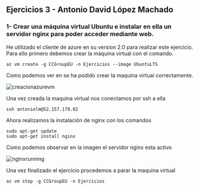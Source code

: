 ## Ejercicios 3 - Antonio David López Machado

### 1- Crear una máquina virtual Ubuntu e instalar en ella un servidor nginx para poder acceder mediante web.

He utilizado el cliente de azure en su version 2.0 para realizar este ejercicio.
Para ello primero debemos crear la máquina virtual con el comando.

```
az vm create -g CCGroupEU -n Ejercicios --image UbuntuLTS
```

Como podemos ver en se ha podido crear la maquina virtual correctamente.

![creacionazurevm](https://user-images.githubusercontent.com/11316534/32768878-ec7ca6ba-c919-11e7-8b80-ff14f8502587.png)


Una vez creada la maquina virtual nos conectamos por ssh a ella

```
ssh antoniolm@52.157.178.82
```

Ahora realizamos la instalación de nginx con los comandos


```
sudo apt-get update
sudo apt-get install nginx
```

Como podemos observar en la imagen el servidor nginx esta activo

![nginxrunning](https://user-images.githubusercontent.com/11316534/32769037-9210b03a-c91a-11e7-8b62-9a1226382db9.png)

Una vez finalizado el ejercicio procedemos a parar la maquina virtual

```
az vm stop -g CCGroupEU -n Ejercicios
```
